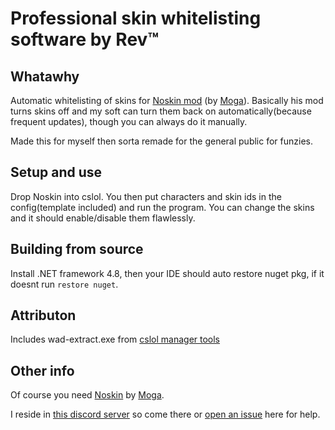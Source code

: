 # Professional skin whitelisting software by Rev™

## Whatawhy
Automatic whitelisting of skins for [Noskin mod](https://runeforge.dev/mods/278e13db-0ecd-46ef-8282-f0f8b07fc08b) (by [Moga](https://runeforge.dev/users/Moga)). Basically his mod turns skins off and my soft can turn them back on automatically(because frequent updates), though you can always do it manually.

Made this for myself then sorta remade for the general public for funzies.

## Setup and use
Drop Noskin into cslol. You then put characters and skin ids in the config(template included) and run the program. You can change the skins and it should enable/disable them flawlessly.

## Building from source
Install .NET framework 4.8, then your IDE should auto restore nuget pkg, if it doesnt run `restore nuget`.

## Attributon
Includes wad-extract.exe from [cslol manager tools](https://github.com/LeagueToolkit/cslol-manager)

## Other info
Of course you need [Noskin](https://runeforge.dev/mods/278e13db-0ecd-46ef-8282-f0f8b07fc08b) by [Moga](https://runeforge.dev/users/Moga).

I reside in [this discord server](https://discord.gg/HEjuFmbm6g) so come there or [open an issue](https://github.com/inkyarev/SmallWhitelister4Noskin/issues/new) here for help.
